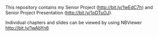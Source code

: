 This repository contains my Senior Project (http://bit.ly/1wEdC7h) and Senior Project Presentation (http://bit.ly/1oDTuOJ).

Individual chapters and slides can be viewed by using NBViewer http://bit.ly/1wAbYn6
